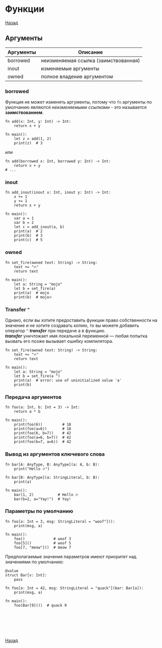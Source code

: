 # Функции

[Назад][back]

## Аргументы

| Аргументы | Описание                             |
|-----------|--------------------------------------|
| borrowed  | неизменяемая ссылка (заимствованная) |
| inout     | изменяемые аргументы                 |
| owned     | полное владение аргументом           |

### borrowed

Функция не может изменять аргументы, потому что `fn` аргументы по умолчанию являются _неизменяемыми ссылками_ - это
называется **заимствованием**.

```mojo
fn add(x: Int, y: Int) -> Int:
    return x + y

fn main():
    let z = add(1, 2)
    print(z)  # 3
```

или

```mojo
fn add(borrowed x: Int, borrowed y: Int) -> Int:
    return x + y
# ...
```

### inout

```mojo
fn add_inout(inout x: Int, inout y: Int) -> Int:
    x += 1
    y += 1
    return x + y

fn main():
    var a = 1
    var b = 2
    let c = add_inout(a, b)
    print(a)  # 2
    print(b)  # 3
    print(c)  # 5
```

### owned

```mojo
fn set_fire(owned text: String) -> String:
    text += "🔥"
    return text

fn main():
    let a: String = "mojo"
    let b = set_fire(a)
    print(a)  # mojo
    print(b)  # mojo🔥
```

### Transfer `^`

Однако, если вы хотите предоставить функции право собственности на значение и не хотите создавать копию,
то вы можете добавить оператор `^` _**transfer**_ при передаче a в функцию.\
_**transfer**_ уничтожает имя локальной переменной — любая попытка вызвать его позже вызывает ошибку компилятора.

```mojo
fn set_fire(owned text: String) -> String:
    text += "🔥"
    return text

fn main():
    let a: String = "mojo"
    let b = set_fire(a ^)
    print(a)  # error: use of uninitialized value 'a'
    print(b)
```

### Передача аргументов

```mojo
fn foo(a: Int, b: Int = 3) -> Int:
    return a * b

fn main():
    print(foo(6))         # 18
    print(foo(a=6))       # 18
    print(foo(6, b=7))    # 42
    print(foo(a=6, b=7))  # 42
    print(foo(b=7, a=6))  # 42
```

### Вывод из аргументов ключевого слова

```mojo
fn bar[A: AnyType, B: AnyType](a: A, b: B):
    print("Hello 🔥")

fn bar[B: AnyType](a: StringLiteral, b: B):
    print(a)

fn main():
    bar(1, 2)           # Hello 🔥
    bar(b=2, a="Yay!")  # Yay!
```

### Параметры по умолчанию

```mojo
fn foo[a: Int = 3, msg: StringLiteral = "woof"]():
    print(msg, a)

fn main():
    foo()             # woof 3
    foo[5]()          # woof 5
    foo[7, "meow"]()  # meow 7
```

Предполагаемые значения параметров имеют приоритет над значениями по умолчанию:

```mojo
@value
struct Bar[v: Int]:
    pass

fn foo[a: Int = 42, msg: StringLiteral = "quack"](bar: Bar[a]):
    print(msg, a)

fn main():
    foo(Bar[9]())  # quack 9
```

```mojo

```

```mojo

```

```mojo

```

```mojo

```

```mojo

```

```mojo

```

[Назад][back]

[back]: <.> "Назад к оглавлению"